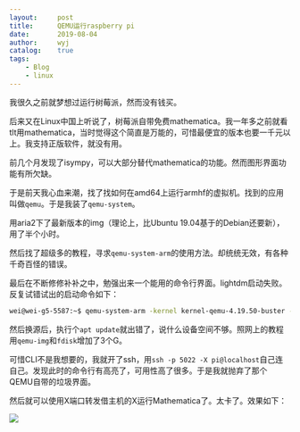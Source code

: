 ```yaml
---
layout:		post
title:		QEMU运行raspberry pi
date:		2019-08-04
author:		wyj
catalog:	true
tags:
    - Blog
    - linux
---
```


我很久之前就梦想过运行树莓派，然而没有钱买。

后来又在Linux中国上听说了，树莓派自带免费mathematica。我一年多之前就看tlt用mathematica，当时觉得这个简直是万能的，可惜最便宜的版本也要一千元以上。我支持正版软件，就没有用。

前几个月发现了isympy，可以大部分替代mathematica的功能。然而图形界面功能有所欠缺。

于是前天我心血来潮，找了找如何在amd64上运行armhf的虚拟机。找到的应用叫做`qemu`。于是我装了`qemu-system`。

用aria2下了最新版本的img（理论上，比Ubuntu 19.04基于的Debian还要新），用了半个小时。

然后找了超级多的教程，寻求`qemu-system-arm`的使用方法。却统统无效，有各种千奇百怪的错误。

最后在不断修修补补之中，勉强出来一个能用的命令行界面。lightdm启动失败。反复试错试出的启动命令如下：
```sh
wei@wei-g5-5587:~$ qemu-system-arm -kernel kernel-qemu-4.19.50-buster -cpu arm1176 -m 256 -M versatilepb -dtb versatile-pb.dtb -serial stdio -append "root=/dev/sda2 rootfstype=ext4 rw" -drive "file=2019-07-10-raspbian-buster-full.img,index=0,media=disk,format=raw" -redir tcp:5022::22 -no-reboot

```
然后换源后，执行个`apt update`就出错了，说什么设备空间不够。照网上的教程用`qemu-img`和`fdisk`增加了3个G。

可惜CLI不是我想要的，我就开了ssh，用`ssh -p 5022 -X pi@localhost`自己连自己。发现此时的命令行有高亮了，可用性高了很多。于是我就抛弃了那个QEMU自带的垃圾界面。

然后就可以使用X端口转发借主机的X运行Mathematica了。太卡了。效果如下：

![](https://i.loli.net/2019/08/04/BhLQMb4ZXlgJvSI.png)
